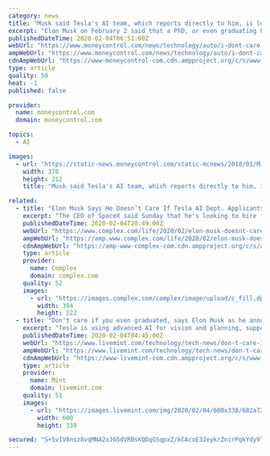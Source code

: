 ```yaml
---
category: news
title: "Musk said Tesla's AI team, which reports directly to him, is looking to hire people."
excerpt: "Elon Musk on February 2 said that a PhD, or even graduating high school, is not mandatory for working with the company's artificial intelligence (AI) team. The Tesla CEO said that a deep understanding of AI is more useful. Musk said the automaker has vacancies in the AI team, which reports directly to him. “At Tesla, using AI to solve self ..."
publishedDateTime: 2020-02-04T06:51:00Z
webUrl: "https://www.moneycontrol.com/news/technology/auto/i-dont-care-if-you-even-graduated-high-school-says-elon-musk-on-recruitment-for-teslas-ai-team-4902361.html"
ampWebUrl: "https://www.moneycontrol.com/news/technology/auto/i-dont-care-if-you-even-graduated-high-school-says-elon-musk-on-recruitment-for-teslas-ai-team-4902361.html/amp"
cdnAmpWebUrl: "https://www-moneycontrol-com.cdn.ampproject.org/c/s/www.moneycontrol.com/news/technology/auto/i-dont-care-if-you-even-graduated-high-school-says-elon-musk-on-recruitment-for-teslas-ai-team-4902361.html/amp"
type: article
quality: 50
heat: -1
published: false

provider:
  name: moneycontrol.com
  domain: moneycontrol.com

topics:
  - AI

images:
  - url: "https://static-news.moneycontrol.com/static-mcnews/2018/01/Mirage-White-378x212.jpg"
    width: 378
    height: 212
    title: "Musk said Tesla's AI team, which reports directly to him, is looking to hire people."

related:
  - title: "Elon Musk Says He Doesn’t Care If Tesla AI Dept. Applicants Finished High School"
    excerpt: "The CEO of SpaceX said Sunday that he's looking to hire folks for Tesla’s artificial intelligence team. \"Join AI at Tesla!\" he tweeted. The artificial intelligence team “reports directly to me & we meet/email/text almost every day.\" “At Tesla, using AI to solve self-driving isn’t just icing on the cake, it the cake” - @lexfridman Join ..."
    publishedDateTime: 2020-02-04T20:49:00Z
    webUrl: "https://www.complex.com/life/2020/02/elon-musk-doesnt-care-if-tesla-ai-applicants-finished-high-school"
    ampWebUrl: "https://amp.www.complex.com/life/2020/02/elon-musk-doesnt-care-if-tesla-ai-applicants-finished-high-school"
    cdnAmpWebUrl: "https://amp-www-complex-com.cdn.ampproject.org/c/s/amp.www.complex.com/life/2020/02/elon-musk-doesnt-care-if-tesla-ai-applicants-finished-high-school"
    type: article
    provider:
      name: Complex
      domain: complex.com
    quality: 52
    images:
      - url: "https://images.complex.com/complex/image/upload/c_fill,dpr_auto,f_auto,fl_lossy,g_center,h_222,q_auto,w_394/p4fyc4mivqueblaqzjfm.jpg"
        width: 394
        height: 222
  - title: "Don't care if you even graduated, says Elon Musk as he announces AI party at his place"
    excerpt: "Tesla is using advanced AI for vision and planning, supported by efficient use of inference hardware to achieve a general solution to full self-driving. The company is building silicon chips that power its full self-driving software from the ground up, taking every small architectural and micro-architectural improvement into account while ..."
    publishedDateTime: 2020-02-04T04:45:00Z
    webUrl: "https://www.livemint.com/technology/tech-news/don-t-care-if-you-even-graduated-says-musk-as-he-announces-ai-party-at-his-home-11580786460077.html"
    ampWebUrl: "https://www.livemint.com/technology/tech-news/don-t-care-if-you-even-graduated-says-musk-as-he-announces-ai-party-at-his-home/amp-11580786460077.html"
    cdnAmpWebUrl: "https://www-livemint-com.cdn.ampproject.org/c/s/www.livemint.com/technology/tech-news/don-t-care-if-you-even-graduated-says-musk-as-he-announces-ai-party-at-his-home/amp-11580786460077.html"
    type: article
    provider:
      name: Mint
      domain: livemint.com
    quality: 51
    images:
      - url: "https://images.livemint.com/img/2020/02/04/600x338/682a7284-3d11-11ea-8ee2-8148f8ffa5ba_1580722387199_1580788559081.jpg"
        width: 600
        height: 338

secured: "S+5vIV8nsz8vqMNA2xJ65dVRBsKQDqGSqpxZ/kCAcoE3JeykrZnirPqkYdy9TuPxVTOnmK8cbMgDv6zXRxLTVzdFTg5y2CUfRAUnlz2aPgpNPIbOurazWvi8x5/2f60QXhZz93pWVbYJFE/rr/8XqQdyLx5Gic+8Vi7Fd9QvZZ7vvfcp9NjUFwF6UE71G13dMKrtFjd18S4ne73DUbW/b2rTUwYnSS5ULd2MBIEX9j/V1oKwCMlDupz9vKPj5rxLJLQBf+RtX2MKQgM2UX4QmQwVncPlSUAICnVbE80Dm8WZ5kALSax/JfSPzg3e2YpW;y9PTgpUi/H4z6DQ8nfzolQ=="
---
```


